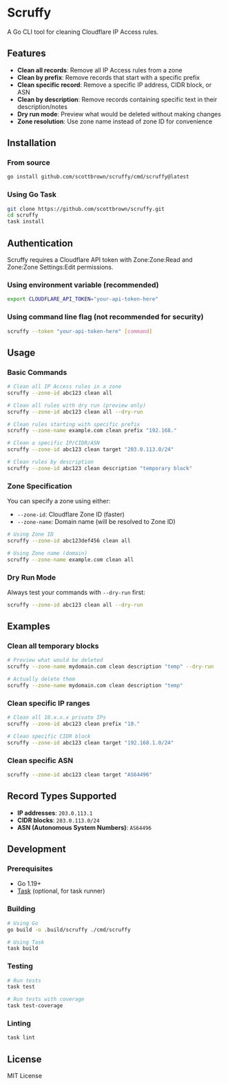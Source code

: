 # Scruffy

A Go CLI tool for cleaning Cloudflare IP Access rules.

## Features

- **Clean all records**: Remove all IP Access rules from a zone
- **Clean by prefix**: Remove records that start with a specific prefix
- **Clean specific record**: Remove a specific IP address, CIDR block, or ASN
- **Clean by description**: Remove records containing specific text in their description/notes
- **Dry run mode**: Preview what would be deleted without making changes
- **Zone resolution**: Use zone name instead of zone ID for convenience

## Installation

### From source

```bash
go install github.com/scottbrown/scruffy/cmd/scruffy@latest
```

### Using Go Task

```bash
git clone https://github.com/scottbrown/scruffy.git
cd scruffy
task install
```

## Authentication

Scruffy requires a Cloudflare API token with Zone:Zone:Read and Zone:Zone Settings:Edit permissions.

### Using environment variable (recommended)

```bash
export CLOUDFLARE_API_TOKEN="your-api-token-here"
```

### Using command line flag (not recommended for security)

```bash
scruffy --token "your-api-token-here" [command]
```

## Usage

### Basic Commands

```bash
# Clean all IP Access rules in a zone
scruffy --zone-id abc123 clean all

# Clean all rules with dry run (preview only)
scruffy --zone-id abc123 clean all --dry-run

# Clean rules starting with specific prefix
scruffy --zone-name example.com clean prefix "192.168."

# Clean a specific IP/CIDR/ASN
scruffy --zone-id abc123 clean target "203.0.113.0/24"

# Clean rules by description
scruffy --zone-id abc123 clean description "temporary block"
```

### Zone Specification

You can specify a zone using either:

- `--zone-id`: Cloudflare Zone ID (faster)
- `--zone-name`: Domain name (will be resolved to Zone ID)

```bash
# Using Zone ID
scruffy --zone-id abc123def456 clean all

# Using Zone name (domain)
scruffy --zone-name example.com clean all
```

### Dry Run Mode

Always test your commands with `--dry-run` first:

```bash
scruffy --zone-id abc123 clean all --dry-run
```

## Examples

### Clean all temporary blocks

```bash
# Preview what would be deleted
scruffy --zone-name mydomain.com clean description "temp" --dry-run

# Actually delete them
scruffy --zone-name mydomain.com clean description "temp"
```

### Clean specific IP ranges

```bash
# Clean all 10.x.x.x private IPs
scruffy --zone-id abc123 clean prefix "10."

# Clean specific CIDR block
scruffy --zone-id abc123 clean target "192.168.1.0/24"
```

### Clean specific ASN

```bash
scruffy --zone-id abc123 clean target "AS64496"
```

## Record Types Supported

- **IP addresses**: `203.0.113.1`
- **CIDR blocks**: `203.0.113.0/24`
- **ASN (Autonomous System Numbers)**: `AS64496`

## Development

### Prerequisites

- Go 1.19+
- [Task](https://taskfile.dev/) (optional, for task runner)

### Building

```bash
# Using Go
go build -o .build/scruffy ./cmd/scruffy

# Using Task
task build
```

### Testing

```bash
# Run tests
task test

# Run tests with coverage
task test-coverage
```

### Linting

```bash
task lint
```

## License

MIT License
